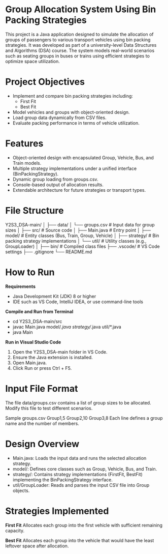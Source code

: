 # Group Allocation System Using Bin Packing Strategies
This project is a Java application designed to simulate the allocation of groups of passengers to various transport vehicles using bin packing strategies. It was developed as part of a university-level Data Structures and Algorithms (DSA) course. The system models real-world scenarios such as seating groups in buses or trains using efficient strategies to optimize space utilization.

# Project Objectives
- Implement and compare bin packing strategies including:
  - First Fit
  - Best Fit
- Model vehicles and groups with object-oriented design.
- Load group data dynamically from CSV files.
- Evaluate packing performance in terms of vehicle utilization.

# Features
- Object-oriented design with encapsulated Group, Vehicle, Bus, and Train models.
- Multiple strategy implementations under a unified interface (BinPackingStrategy).
- Dynamic group loading from groups.csv.
- Console-based output of allocation results.
- Extendable architecture for future strategies or transport types.

# File Structure
Y2S3_DSA-main/
│
├── data/
│   └── groups.csv                 # Input data for group sizes
│
├── src/                           # Source code
│   ├── Main.java                  # Entry point
│   ├── model/                     # Entity classes (Bus, Train, Group, Vehicle)
│   ├── strategy/                  # Bin packing strategy implementations
│   └── util/                      # Utility classes (e.g., GroupLoader)
│
├── bin/                           # Compiled class files
├── .vscode/                       # VS Code settings
├── .gitignore
└── README.md

# How to Run
**Requirements**
- Java Development Kit (JDK) 8 or higher
- IDE such as VS Code, IntelliJ IDEA, or use command-line tools

**Compile and Run from Terminal**
- cd Y2S3_DSA-main/src
- javac Main.java model/*.java strategy/*.java util/*.java
- java Main

**Run in Visual Studio Code**
1. Open the Y2S3_DSA-main folder in VS Code.
2. Ensure the Java extension is installed.
3. Open Main.java.
4. Click Run or press Ctrl + F5.

# Input File Format
The file data/groups.csv contains a list of group sizes to be allocated. Modify this file to test different scenarios.

Sample groups.csv
Group1,5
Group2,10
Group3,8
Each line defines a group name and the number of members.

# Design Overview
- Main.java: Loads the input data and runs the selected allocation strategy.
- model/: Defines core classes such as Group, Vehicle, Bus, and Train.
- strategy/: Contains strategy implementations (FirstFit, BestFit) implementing the BinPackingStrategy interface.
- util/GroupLoader: Reads and parses the input CSV file into Group objects.

# Strategies Implemented
**First Fit**
Allocates each group into the first vehicle with sufficient remaining capacity.

**Best Fit**
Allocates each group into the vehicle that would have the least leftover space after allocation.

